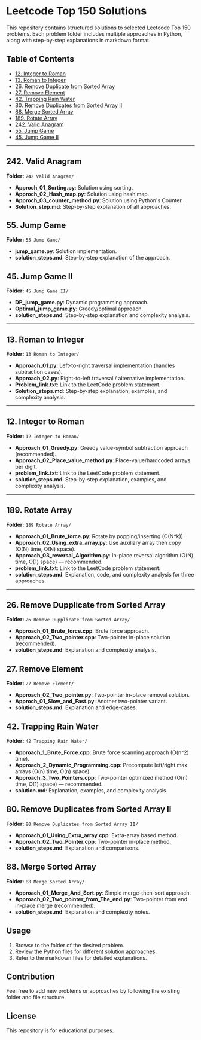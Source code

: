 # Leetcode Top 150 Solutions

This repository contains structured solutions to selected Leetcode Top 150 problems. Each problem folder includes multiple approaches in Python, along with step-by-step explanations in markdown format.

## Table of Contents
- [12. Integer to Roman](#12-integer-to-roman)
- [13. Roman to Integer](#13-roman-to-integer)
- [26. Remove Duplicate from Sorted Array](#26-remove-dupplicate-from-sorted-array)
- [27. Remove Element](#27-remove-element)
- [42. Trapping Rain Water](#42-trapping-rain-water)
- [80. Remove Duplicates from Sorted Array II](#80-remove-duplicates-from-sorted-array-ii)
- [88. Merge Sorted Array](#88-merge-sorted-array)
- [189. Rotate Array](#189-rotate-array)
- [242. Valid Anagram](#242-valid-anagram)
- [55. Jump Game](#55-jump-game)
- [45. Jump Game II](#45-jump-game-ii)

---

## 242. Valid Anagram
**Folder:** `242 Valid Anagram/`

- **Approch_01_Sorting.py**: Solution using sorting.
- **Approch_02_Hash_map.py**: Solution using hash map.
- **Approch_03_counter_method.py**: Solution using Python's Counter.
- **Solution_step.md**: Step-by-step explanation of all approaches.

## 55. Jump Game
**Folder:** `55 Jump Game/`

- **jump_game.py**: Solution implementation.
- **solution_steps.md**: Step-by-step explanation of the approach.

## 45. Jump Game II
**Folder:** `45 Jump Game II/`

- **DP_jump_game.py**: Dynamic programming approach.
- **Optimal_jump_game.py**: Greedy/optimal approach.
- **solution_steps.md**: Step-by-step explanation and complexity analysis.

---

## 13. Roman to Integer
**Folder:** `13 Roman to Integer/`

- **Approach_01.py**: Left-to-right traversal implementation (handles subtraction cases).
- **Approach_02.py**: Right-to-left traversal / alternative implementation.
- **Problem_link.txt**: Link to the LeetCode problem statement.
- **Solution_steps.md**: Step-by-step explanation, examples, and complexity analysis.

---

## 12. Integer to Roman
**Folder:** `12 Integer to Roman/`

- **Approach_01_Greedy.py**: Greedy value-symbol subtraction approach (recommended).
- **Approach_02_Place_value_method.py**: Place-value/hardcoded arrays per digit.
- **problem_link.txt**: Link to the LeetCode problem statement.
- **solution_steps.md**: Step-by-step explanation, examples, and complexity analysis.

---

## 189. Rotate Array
**Folder:** `189 Rotate Array/`

- **Approach_01_Brute_force.py**: Rotate by popping/inserting (O(N*k)).
- **Approach_02_Using_extra_array.py**: Use auxiliary array then copy (O(N) time, O(N) space).
- **Approach_03_reversal_Algorithm.py**: In-place reversal algorithm (O(N) time, O(1) space) — recommended.
- **problem_link.txt**: Link to the LeetCode problem statement.
- **solution_steps.md**: Explanation, code, and complexity analysis for three approaches.

---

## 26. Remove Dupplicate from Sorted Array
**Folder:** `26 Remove Dupplicate from Sorted Array/`

- **Approach_01_Brute_force.cpp**: Brute force approach.
- **Approach_02_Two_pointer.cpp**: Two-pointer in-place solution (recommended).
- **solution_steps.md**: Explanation and complexity analysis.

## 27. Remove Element
**Folder:** `27 Remove Element/`

- **Approach_02_Two_pointer.py**: Two-pointer in-place removal solution.
- **Approch_01_Slow_and_Fast.py**: Another two-pointer variant.
- **solution_steps.md**: Explanation and edge-cases.

## 42. Trapping Rain Water
**Folder:** `42 Trapping Rain Water/`

- **Approach_1_Brute_Force.cpp**: Brute force scanning approach (O(n^2) time).
- **Approach_2_Dynamic_Programming.cpp**: Precompute left/right max arrays (O(n) time, O(n) space).
- **Approach_3_Two_Pointers.cpp**: Two-pointer optimized method (O(n) time, O(1) space) — recommended.
- **solution.md**: Explanation, examples, and complexity analysis.

## 80. Remove Duplicates from Sorted Array II
**Folder:** `80 Remove Duplicates from Sorted Array II/`

- **Approach_01_Using_Extra_array.cpp**: Extra-array based method.
- **Approach_02_Two_Pointer.cpp**: Two-pointer in-place method.
- **solution_steps.md**: Explanation and comparisons.

## 88. Merge Sorted Array
**Folder:** `88 Merge Sorted Array/`

- **Approach_01_Merge_And_Sort.py**: Simple merge-then-sort approach.
- **Approach_02_Two_pointer_from_The_end.py**: Two-pointer from end in-place merge (recommended).
- **solution_steps.md**: Explanation and complexity notes.

## Usage
1. Browse to the folder of the desired problem.
2. Review the Python files for different solution approaches.
3. Refer to the markdown files for detailed explanations.

## Contribution
Feel free to add new problems or approaches by following the existing folder and file structure.

## License
This repository is for educational purposes.
